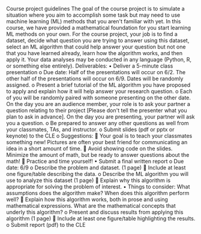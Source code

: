 Course project guidelines
The goal of the course project is to simulate a situation where you aim to accomplish some task but may need to use machine learning (ML) methods that you aren't familiar with yet. In this course, we have provided a mathematical foundation for you start learning ML methods on your own. For the course project, your job is to find a dataset, decide what question you are trying to answer using this dataset, select an ML algorithm that could help answer your question but not one that you have learned already, learn how the algorithm works, and then apply it.
Your data analyses may be conducted in any language (Python, R, or something else entirely).
Deliverables:
•	Deliver a 5-minute class presentation
o	Due date: Half of the presentations will occur on 6/2. The other half of the presentations will occur on 6/9. Dates will be randomly assigned.
o	Present a brief tutorial of the ML algorithm you have proposed to apply and explain how it will help answer your research question. 
o	Each of you will be randomly paired with someone presenting on the other date. On the day you are an audience member, your role is to ask your partner a question relating to their project [Please don't tell the presenter what you plan to ask in advance]. On the day you are presenting, your partner will ask you a question.
o	Be prepared to answer any other questions as well from your classmates, TAs, and instructor. 
o	Submit slides (pdf or pptx or keynote) to the CLE
o	Suggestions:
	Your goal is to teach your classmates something new! Pictures are often your best friend for communicating an idea in a short amount of time.
	Avoid showing code on the slides. Minimize the amount of math, but be ready to answer questions about the math!
	Practice and time yourself!
•	Submit a final written report
o	Due date: 6/9
o	Describe the problem and dataset. (1 page)
	Include at least one figure/table describing the data.
o	Describe the ML algorithm you will use to analyze this dataset (1 page)
	Explain why this algorithm is appropriate for solving the problem of interest.
•	Things to consider: What assumptions does the algorithm make? When does this algorithm perform well?
	Explain how this algorithm works, both in prose and using mathematical expressions. What are the mathematical concepts that underly this algorithm?
o	Present and discuss results from applying this algorithm (1 page)
	Include at least one figure/table highlighting the results.
o	Submit report (pdf) to the CLE
